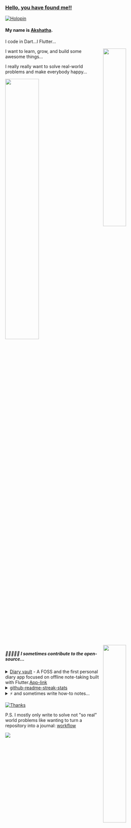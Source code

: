 ### [Hello, you have found me!!](https://micedreams.github.io/) 

[![Holopin](https://holopin.me/micedreams)](https://holopin.io/@micedreams)

#### My name is [Akshatha](https://micedreams.github.io/CV/).

I code in Dart...I Flutter...

<img align='right' src="https://github-readme-stats.vercel.app/api/top-langs/?username=micedreams&layout=compact&theme=tokyonight" width="38%" > 

I want to learn, grow, and build some awesome things...

I really really want to solve real-world problems and make everybody happy...


<img src="https://github-readme-stats.vercel.app/api?username=micedreams&show_icons=true&theme=tokyonight&custom_title=My%20GitHub%20Stats" width="46%" >


<img align='right' src="https://streak-stats.demolab.com/?user=micedreams&theme=tokyonight" width="38%" >

##### 🧙‍♀️🧛🏽‍♀️ I sometimes contribute to the open-source...
<details>
    <summary> <a href="https://github.com/SankethBK/diaryvault">Diary vault</a> - A FOSS and the first personal diary app focused on offline note-taking built with Flutter.<a href="https://play.google.com/store/apps/details?id=me.sankethbk.dairyapp">App-link</a></summary>
    
|Pull Request                                                       |Status                         	                	                  
|--------------------------------------------------------------------|--------------------------------------------------|
|Display version number in settings.|[Merged](https://github.com/SankethBK/diaryvault/pull/34)| 
|Show send feedback button in the settings page.| [Merged](https://github.com/SankethBK/diaryvault/pull/41)|
|Implement new generic setting tile|[Merged](https://github.com/SankethBK/diaryvault/pull/43)| 
|Remove unused packages.|[Merged](https://github.com/SankethBK/diaryvault/pull/55)|  
|Lint errors.|[Merged](https://github.com/SankethBK/diaryvault/pull/56)|  
|Set up Github actions to detect syntax and lint errors.|[Merged](https://github.com/SankethBK/diaryvault/pull/66)| 

</details>

<details>
    <summary> <a href="https://github.com/DenverCoder1/github-readme-streak-stats">github-readme-streak-stats</a> </summary>
     
| Pull Request                                                       | Status                         	                	     | Issue Link                                              
|--------------------------------------------------------------------|---------------------------------------------------------------|----------------------------------------------------------|
| Fix. Add missing translation for Marathi | [Merged #612](https://github.com/DenverCoder1/github-readme-streak-stats/pull/612) | [#236](https://github.com/DenverCoder1/github-readme-streak-stats/issues/236) | 

</details>


<details>
  <summary>⚡ and sometimes write how-to notes...</summary>
   
  1. [How to integrate sqflite into a Flutter project.](https://github.com/micedreams/sqflite_demo#getting-started---how-to-integrate-sqflite-into-a-flutter-project)
     
  3. [How I turned my Set state Flutter project into BLoC pattern Flutter project](https://github.com/micedreams/tic-tac-toe#how-i-turned-my-set-state-flutter-project-into-bloc-pattern-flutter-project)
  4. [Drop down menu](https://gist.github.com/micedreams/ce00369de5992aa86827bc00cf518834)
</details>


[![Thanks](https://readme-typing-svg.demolab.com/?lines=Thank+you+for+visiting‼;Cheers‼&color=73daca&vCenter=true&height=15)](https://git.io/typing-svg)

P.S. I mostly only write to solve not "so real" world problems like wanting to turn a repository into a journal:  [workflow](https://gist.github.com/micedreams/d2452ab96255da983e9527b361e46bc1)

<img  src="https://komarev.com/ghpvc/?username=micedreams&color=34548a">  
